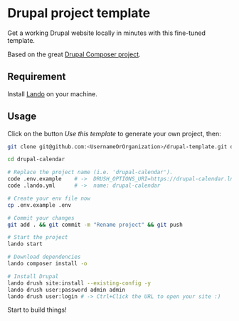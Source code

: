 # Drupal project template

Get a working Drupal website locally in minutes with this fine-tuned template.

Based on the great [Drupal Composer project](https://github.com/drupal-composer/drupal-project).

## Requirement

Install [Lando](https://docs.lando.dev/drupal/) on your machine.

## Usage

Click on the button _Use this template_ to generate your own project, then:

```bash
git clone git@github.com:<UsernameOrOrganization>/drupal-template.git drupal-calendar

cd drupal-calendar

# Replace the project name (i.e. 'drupal-calendar').
code .env.example    # ->  DRUSH_OPTIONS_URI=https://drupal-calendar.lndo.site
code .lando.yml      # ->  name: drupal-calendar

# Create your env file now
cp .env.example .env

# Commit your changes
git add . && git commit -m "Rename project" && git push

# Start the project
lando start

# Download dependencies
lando composer install -o

# Install Drupal
lando drush site:install --existing-config -y
lando drush user:password admin admin
lando drush user:login # -> Ctrl+Click the URL to open your site :)
```

Start to build things!
